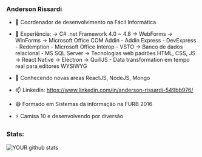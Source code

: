 ### Anderson Rissardi

<!--
**andersonr/andersonr** is a ✨ _special_ ✨ repository because its `README.md` (this file) appears on your GitHub profile.
-->

- 🔭 Coordenador de desenvolvimento na Fácil Informática
- 🌱 Experiência: 
        -> C# .net Framework 4.0 ~ 4.8
        -> WebForms
        -> WinForms
        -> Microsoft Office COM Addin
          - Addin Express
          - DevExpress
          - Redemption
          - Microsoft Office Interop - VSTO
        -> Banco de dados relacional - MS SQL Server
        -> Tecnologias web padrões HTML, CSS, JS
        -> React Native
        -> Electron
        -> QuillJS - Data transformation em tempo real para editores WYSIWYG
            
- 💬 Conhecendo novas areas ReactJS, NodeJS, Mongo
- 📫 Linkedin: https://www.linkedin.com/in/anderson-rissardi-549bb976/
- 😄 Formado em Sistemas da informação na FURB 2016
- ⚡ Camisa 10 e desenvolvendo por diversão

### Stats:
![YOUR github stats](https://github-readme-stats.vercel.app/api?username=andersonr&count_private=true)




